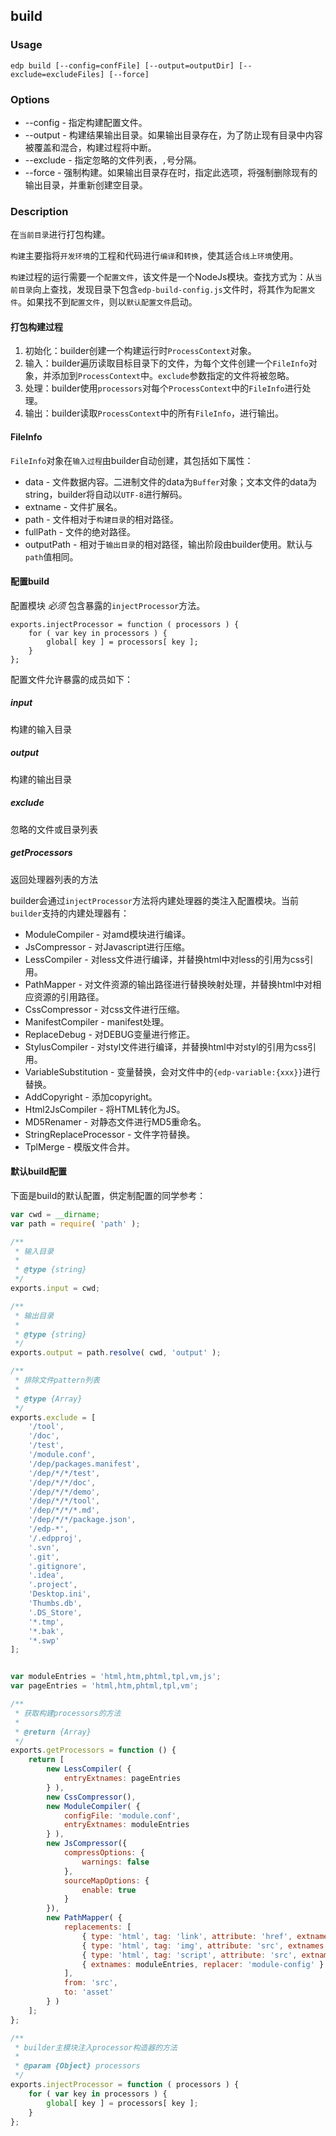build
---------

### Usage

    edp build [--config=confFile] [--output=outputDir] [--exclude=excludeFiles] [--force]

### Options

+ --config - 指定构建配置文件。
+ --output - 构建结果输出目录。如果输出目录存在，为了防止现有目录中内容被覆盖和混合，构建过程将中断。
+ --exclude - 指定忽略的文件列表，`,`号分隔。
+ --force - 强制构建。如果输出目录存在时，指定此选项，将强制删除现有的输出目录，并重新创建空目录。

### Description

在`当前目录`进行打包构建。

`构建`主要指将`开发环境`的工程和代码进行`编译`和`转换`，使其适合`线上环境`使用。

`构建`过程的运行需要一个`配置文件`，该文件是一个NodeJs模块。查找方式为：从`当前目录`向上查找，发现目录下包含`edp-build-config.js`文件时，将其作为`配置文件`。如果找不到`配置文件`，则以`默认配置文件`启动。

#### 打包构建过程

1. 初始化：builder创建一个构建运行时`ProcessContext`对象。
2. 输入：builder遍历读取目标目录下的文件，为每个文件创建一个`FileInfo`对象，并添加到`ProcessContext`中。`exclude`参数指定的文件将被忽略。
3. 处理：builder使用`processors`对每个`ProcessContext`中的`FileInfo`进行处理。
4. 输出：builder读取`ProcessContext`中的所有`FileInfo`，进行输出。

#### FileInfo

`FileInfo`对象在`输入过程`由builder自动创建，其包括如下属性：

+ data - 文件数据内容。二进制文件的data为`Buffer`对象；文本文件的data为string，builder将自动以`UTF-8`进行解码。
+ extname - 文件扩展名。
+ path - 文件相对于`构建目录`的相对路径。
+ fullPath - 文件的绝对路径。
+ outputPath - 相对于`输出目录`的相对路径，输出阶段由builder使用。默认与`path`值相同。

#### 配置build

配置模块 *必须* 包含暴露的`injectProcessor`方法。

    exports.injectProcessor = function ( processors ) {
        for ( var key in processors ) {
            global[ key ] = processors[ key ];
        }
    };

配置文件允许暴露的成员如下：

##### input 

构建的输入目录

##### output 

构建的输出目录

##### exclude

忽略的文件或目录列表

##### getProcessors

返回处理器列表的方法

builder会通过`injectProcessor`方法将内建处理器的类注入配置模块。当前`builder`支持的内建处理器有：

+ ModuleCompiler - 对amd模块进行编译。
+ JsCompressor - 对Javascript进行压缩。
+ LessCompiler - 对less文件进行编译，并替换html中对less的引用为css引用。
+ PathMapper - 对文件资源的输出路径进行替换映射处理，并替换html中对相应资源的引用路径。
+ CssCompressor - 对css文件进行压缩。
+ ManifestCompiler - manifest处理。
+ ReplaceDebug - 对DEBUG变量进行修正。
+ StylusCompiler - 对styl文件进行编译，并替换html中对styl的引用为css引用。
+ VariableSubstitution - 变量替换，会对文件中的`{edp-variable:{xxx}}`进行替换。
+ AddCopyright - 添加copyright。
+ Html2JsCompiler - 将HTML转化为JS。
+ MD5Renamer - 对静态文件进行MD5重命名。
+ StringReplaceProcessor - 文件字符替换。
+ TplMerge - 模版文件合并。

#### 默认build配置

下面是build的默认配置，供定制配置的同学参考：

```javascript
var cwd = __dirname;
var path = require( 'path' );

/**
 * 输入目录
 * 
 * @type {string}
 */
exports.input = cwd;

/**
 * 输出目录
 * 
 * @type {string}
 */
exports.output = path.resolve( cwd, 'output' );

/**
 * 排除文件pattern列表
 * 
 * @type {Array}
 */
exports.exclude = [
    '/tool',
    '/doc',
    '/test',
    '/module.conf',
    '/dep/packages.manifest',
    '/dep/*/*/test',
    '/dep/*/*/doc',
    '/dep/*/*/demo',
    '/dep/*/*/tool',
    '/dep/*/*/*.md',
    '/dep/*/*/package.json',
    '/edp-*',
    '/.edpproj',
    '.svn',
    '.git',
    '.gitignore',
    '.idea',
    '.project',
    'Desktop.ini',
    'Thumbs.db',
    '.DS_Store',
    '*.tmp',
    '*.bak',
    '*.swp'
];


var moduleEntries = 'html,htm,phtml,tpl,vm,js';
var pageEntries = 'html,htm,phtml,tpl,vm';

/**
 * 获取构建processors的方法
 * 
 * @return {Array}
 */
exports.getProcessors = function () {
    return [ 
        new LessCompiler( {
            entryExtnames: pageEntries
        } ), 
        new CssCompressor(),
        new ModuleCompiler( {
            configFile: 'module.conf',
            entryExtnames: moduleEntries
        } ), 
        new JsCompressor({
            compressOptions: {
                warnings: false
            },
            sourceMapOptions: {
                enable: true
            }
        }), 
        new PathMapper( {
            replacements: [
                { type: 'html', tag: 'link', attribute: 'href', extnames: pageEntries },
                { type: 'html', tag: 'img', attribute: 'src', extnames: pageEntries },
                { type: 'html', tag: 'script', attribute: 'src', extnames: pageEntries },
                { extnames: moduleEntries, replacer: 'module-config' }
            ],
            from: 'src',
            to: 'asset'
        } ) 
    ];
};

/**
 * builder主模块注入processor构造器的方法
 * 
 * @param {Object} processors 
 */
exports.injectProcessor = function ( processors ) {
    for ( var key in processors ) {
        global[ key ] = processors[ key ];
    }
};
```
